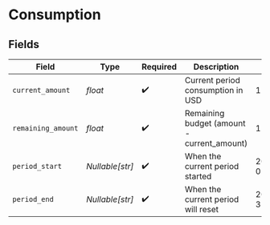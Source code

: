 # Consumption


## Fields

| Field                                      | Type                                       | Required                                   | Description                                | Example                                    |
| ------------------------------------------ | ------------------------------------------ | ------------------------------------------ | ------------------------------------------ | ------------------------------------------ |
| `current_amount`                           | *float*                                    | :heavy_check_mark:                         | Current period consumption in USD          | 125.5                                      |
| `remaining_amount`                         | *float*                                    | :heavy_check_mark:                         | Remaining budget (amount - current_amount) | 124.5                                      |
| `period_start`                             | *Nullable[str]*                            | :heavy_check_mark:                         | When the current period started            | 2024-01-01T00:00:00Z                       |
| `period_end`                               | *Nullable[str]*                            | :heavy_check_mark:                         | When the current period will reset         | 2024-01-31T23:59:59Z                       |